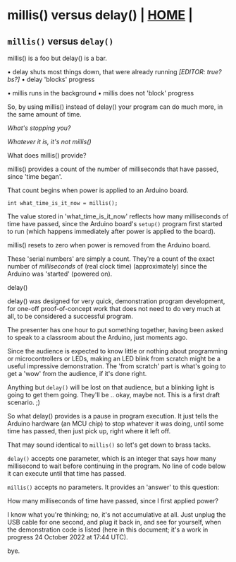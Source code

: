 # millis() versus delay() | [HOME](README.md) |

## `millis()` versus `delay()`

millis() is a foo  but delay() is a bar.

 &bull; delay shuts most things down, that were already running *[EDITOR: true? bs?]*
 &bull; delay 'blocks' progress

 &bull; millis runs in the background
 &bull; millis does not 'block' progress

So, by using millis() instead of delay() your program can do
much more, in the same amount of time.

*What's stopping you?*

*Whatever it is, it's not millis()*


What does millis() provide?

millis() provides a count of the number of milliseconds that have
passed, since 'time began'.

That count begins when power is applied to an Arduino board.

```
int what_time_is_it_now = millis();
```

The value stored in 'what_time_is_it_now' reflects how many milliseconds
of time have passed, since the Arduino board's `setup()` program first
started to run (which happens immediately after power is applied to the
board).



millis() resets to zero when power is removed from the Arduino board.

These 'serial numbers' are simply a count.  They're a count of the exact
number of *milliseconds* of (real clock time) (approximately) since the
Arduino was 'started' (powered on).

delay()

delay() was designed for very quick, demonstration program development,
for one-off proof-of-concept work that does not need to do very much
at all, to be considered a successful program.

The presenter has one hour to put something together, having been asked
to speak to a classroom about the Arduino, just moments ago.

Since the audience is expected to know little or nothing about programming
or microcontrollers or LEDs, making an LED blink from scratch might be a
useful impressive demonstration.  The 'from scratch' part is what's going
to get a 'wow' from the audience, if it's done right.

Anything but `delay()` will be lost on that audience, but a blinking light
is going to get them going.  They'll be .. okay, maybe not.  This is a first draft scenario. ;)


So what delay() provides is a pause in program execution. It just tells the
Arduino hardware (an MCU chip) to stop whatever it was doing, until some
time has passed, then just pick up, right where it left off.

That may sound identical to `millis()` so let's get down to brass tacks.

`delay()` accepts one parameter, which is an integer that says how many
millisecond to wait before continuing in the program.  No line of code
below it can execute until that time has passed.

`millis()` accepts no parameters.  It provides an 'answer' to this question:

How many milliseconds of time have passed, since I first applied power?

I know what you're thinking; no, it's not accumulative at all.  Just unplug
the USB cable for one second, and plug it back in, and see for yourself,
when the demonstration code is listed (here in this document; it's a work
in progress 24 October 2022 at 17:44 UTC).

bye.

